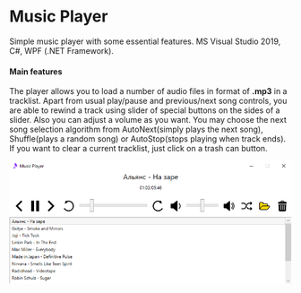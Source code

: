 # Music Player
Simple music player with some essential features. MS Visual Studio 2019, C#, WPF (.NET Framework).
#### Main features
The player allows you to load a number of audio files in format of __.mp3__ in a tracklist. 
Apart from usual play/pause and previous/next song controls, you are able to rewind a track using slider of special buttons on the sides of a slider.
Also you can adjust a volume as you want.
You may choose the next song selection algorithm from AutoNext(simply plays the next song), Shuffle(plays a random song) or AutoStop(stops playing when track ends).
If you want to clear a current tracklist, just click on a trash can button.

<p align="center"> 
<img src="https://github.com/VengerAndrey/WPFMusicPlayer/blob/main/preview.png">
</p>